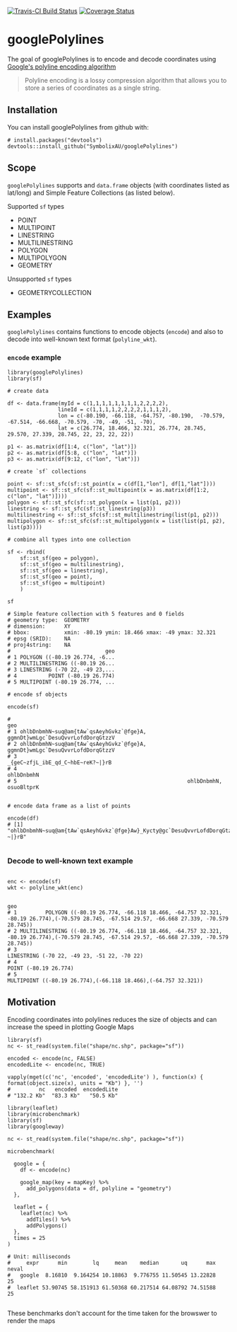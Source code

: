 
[![Travis-CI Build Status](https://travis-ci.org/SymbolixAU/googlePolylines.svg?branch=master)](https://travis-ci.org/SymbolixAU/googlePolylines)
[![Coverage Status](https://img.shields.io/codecov/c/github/SymbolixAU/googlePolylines/master.svg)](https://codecov.io/github/SymbolixAU/googlePolylines?branch=master)

# googlePolylines

The goal of googlePolylines is to encode and decode coordinates using [Google's polyline encoding algorithm](https://developers.google.com/maps/documentation/utilities/polylinealgorithm)

> Polyline encoding is a lossy compression algorithm that allows you to store a series of coordinates as a single string. 

## Installation

You can install googlePolylines from github with:


```
# install.packages("devtools")
devtools::install_github("SymbolixAU/googlePolylines")
```

## Scope

`googlePolylines` supports and `data.frame` objects (with coordinates listed as lat/long) and Simple Feature Collections (as listed below).

Supported `sf` types 

- POINT
- MULTIPOINT
- LINESTRING
- MULTILINESTRING
- POLYGON
- MULTIPOLYGON
- GEOMETRY

Unsupported `sf` types

- GEOMETRYCOLLECTION

## Examples

`googlePolylines` contains functions to encode objects (`encode`) and also to decode into well-known text format (`polyline_wkt`).

### `encode` example

```
library(googlePolylines)
library(sf)

# create data

df <- data.frame(myId = c(1,1,1,1,1,1,1,1,2,2,2,2),
				lineId = c(1,1,1,1,2,2,2,2,1,1,1,2),
				lon = c(-80.190, -66.118, -64.757, -80.190,  -70.579, -67.514, -66.668, -70.579, -70, -49, -51, -70),
				lat = c(26.774, 18.466, 32.321, 26.774, 28.745, 29.570, 27.339, 28.745, 22, 23, 22, 22))

p1 <- as.matrix(df[1:4, c("lon", "lat")])
p2 <- as.matrix(df[5:8, c("lon", "lat")])
p3 <- as.matrix(df[9:12, c("lon", "lat")])

# create `sf` collections

point <- sf::st_sfc(sf::st_point(x = c(df[1,"lon"], df[1,"lat"])))
multipoint <- sf::st_sfc(sf::st_multipoint(x = as.matrix(df[1:2, c("lon", "lat")])))
polygon <- sf::st_sfc(sf::st_polygon(x = list(p1, p2)))
linestring <- sf::st_sfc(sf::st_linestring(p3))
multilinestring <- sf::st_sfc(sf::st_multilinestring(list(p1, p2)))
multipolygon <- sf::st_sfc(sf::st_multipolygon(x = list(list(p1, p2), list(p3))))

# combine all types into one collection

sf <- rbind(
	sf::st_sf(geo = polygon),
	sf::st_sf(geo = multilinestring),
	sf::st_sf(geo = linestring),
	sf::st_sf(geo = point),
	sf::st_sf(geo = multipoint)
	)

sf

# Simple feature collection with 5 features and 0 fields
# geometry type:  GEOMETRY
# dimension:      XY
# bbox:           xmin: -80.19 ymin: 18.466 xmax: -49 ymax: 32.321
# epsg (SRID):    NA
# proj4string:    NA
#                              geo
# 1 POLYGON ((-80.19 26.774, -6...
# 2 MULTILINESTRING ((-80.19 26...
# 3 LINESTRING (-70 22, -49 23,...
# 4          POINT (-80.19 26.774)
# 5 MULTIPOINT (-80.19 26.774, ...

# encode sf objects

encode(sf)

#                                                                           geo
# 1 ohlbDnbmhN~suq@am{tAw`qsAeyhGvkz`@fge}A, ggmnDt}wmLgc`DesuQvvrLofdDorqGtzzV
# 2 ohlbDnbmhN~suq@am{tAw`qsAeyhGvkz`@fge}A, ggmnDt}wmLgc`DesuQvvrLofdDorqGtzzV
# 3                                           _{geC~zfjL_ibE_qd_C~hbE~reK?~|}rB
# 4                                                                  ohlbDnbmhN
# 5                                                      ohlbDnbmhN, osuoBltprK


# encode data frame as a list of points

encode(df)
# [1] "ohlbDnbmhN~suq@am{tAw`qsAeyhGvkz`@fge}Aw}_Kycty@gc`DesuQvvrLofdDorqGtzzVfkdh@uapB_ibE_qd_C~hbE~reK?~|}rB"


```

### Decode to well-known text example

```

enc <- encode(sf)
wkt <- polyline_wkt(enc)

                                                                                                                                               geo
# 1         POLYGON ((-80.19 26.774, -66.118 18.466, -64.757 32.321, -80.19 26.774),(-70.579 28.745, -67.514 29.57, -66.668 27.339, -70.579 28.745))
# 2 MULTILINESTRING ((-80.19 26.774, -66.118 18.466, -64.757 32.321, -80.19 26.774),(-70.579 28.745, -67.514 29.57, -66.668 27.339, -70.579 28.745))
# 3                                                                                                      LINESTRING (-70 22, -49 23, -51 22, -70 22)
# 4                                                                                                                            POINT (-80.19 26.774)
# 5                                                                                   MULTIPOINT ((-80.19 26.774),(-66.118 18.466),(-64.757 32.321))
```



## Motivation

Encoding coordinates into polylines reduces the size of objects and can increase the speed in plotting Google Maps


```
library(sf)
nc <- st_read(system.file("shape/nc.shp", package="sf"))

encoded <- encode(nc, FALSE)
encodedLite <- encode(nc, TRUE)

vapply(mget(c('nc', 'encoded', 'encodedLite') ), function(x) { format(object.size(x), units = "Kb") }, '')
#         nc   encoded  encodedLite 
# "132.2 Kb"  "83.3 Kb"   "50.5 Kb"
```

```
library(leaflet)
library(microbenchmark)
library(sf)
library(googleway)

nc <- st_read(system.file("shape/nc.shp", package="sf"))

microbenchmark(

  google = {
    df <- encode(nc)

    google_map(key = mapKey) %>%
      add_polygons(data = df, polyline = "geometry")
  },

  leaflet = {
    leaflet(nc) %>%
      addTiles() %>%
      addPolygons()
  },
  times = 25
)

# Unit: milliseconds
#     expr      min        lq     mean    median       uq      max neval
#   google  8.16810  9.164254 10.18863  9.776755 11.50545 13.22828    25
#  leaflet 53.90745 58.151913 61.50368 60.217514 64.08792 74.51588    25
 
```
These benchmarks don't account for the time taken for the browswer to render the maps

